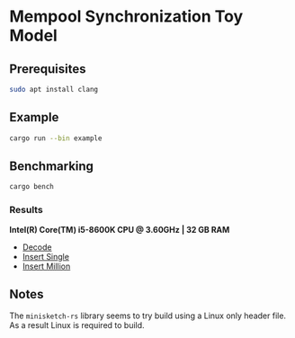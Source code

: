 # Mempool Synchronization Toy Model

## Prerequisites

```bash
sudo apt install clang
```

## Example

```bash
cargo run --bin example
```

## Benchmarking

```bash
cargo bench
```

### Results

**Intel(R) Core(TM) i5-8600K CPU @ 3.60GHz | 32 GB RAM**

* [Decode](https://hlb8122.github.io/mempool-sync/oddsketch%20decode/report/index.html)
* [Insert Single](https://hlb8122.github.io/mempool-sync/oddsketch%20insert%20single/report/index.html)
* [Insert Million](https://hlb8122.github.io/mempool-sync/oddsketch%20insert%201%20million/report/index.html)

## Notes

The `minisketch-rs` library seems to try build using a Linux only header file. As a result Linux is required to build.
